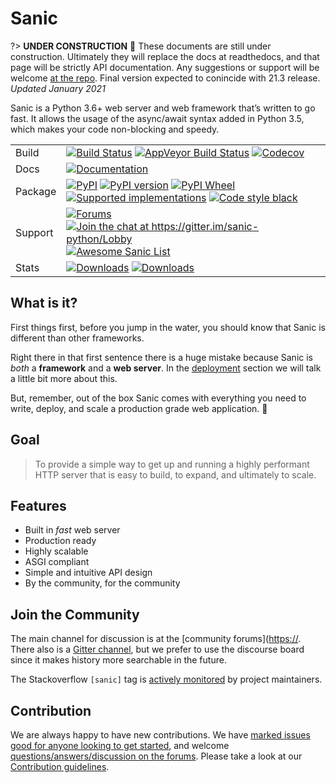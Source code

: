 # Sanic

?> **UNDER CONSTRUCTION**  :construction_worker: These documents are still under construction. Ultimately they will replace the docs at readthedocs, and that page will be strictly API documentation. Any suggestions or support will be welcome [at the repo](https://github.com/huge-success/sanic-guide).
Final version expected to conincide with 21.3 release.  
*Updated January 2021*

Sanic is a Python 3.6+ web server and web framework that’s written to go fast. It allows the usage of the async/await syntax added in Python 3.5, which makes your code non-blocking and speedy.

|         |                                                                                                                         |
|---------|-------------------------------------------------------------------------------------------------------------------------|
| Build   | [![Build Status][]][1] [![AppVeyor Build Status][]][2] [![Codecov]][3]                                                  |
| Docs    | [![Documentation]][4]                                                                                                   |
| Package | [![PyPI][]][5] [![PyPI version][]][5] [![PyPI Wheel][]][6] [![Supported implementations][]][6] [![Code style black]][7] |
| Support | [![Forums][]][8] [![Join the chat at <https://gitter.im/sanic-python/Lobby>][]][9] [![Awesome Sanic List]][10]          |
| Stats   | [![Downloads][]][11] [![Downloads][12]][11]                                                                             |

## What is it?

First things first, before you jump in the water, you should know that Sanic is different than other frameworks.

Right there in that first sentence there is a huge mistake because Sanic is _both_ a **framework** and a **web server**. In the [deployment](/deployment) section we will talk a little bit more about this. 

But, remember, out of the box Sanic comes with everything you need to write, deploy, and scale a production grade web application. :rocket:

## Goal

> To provide a simple way to get up and running a highly performant HTTP server that is easy to build, to expand, and ultimately to scale.
## Features

<!-- panels:start -->
<!-- div:left-panel -->
- Built in _fast_ web server
- Production ready
- Highly scalable
- ASGI compliant
- Simple and intuitive API design
- By the community, for the community
<!-- div:right-panel -->

<!-- panels:end -->



## Join the Community

The main channel for discussion is at the [community forums]([https://](https://community.sanicframework.org/). There also is a [Gitter channel](https://gitter.im/sanic-python/Lobby), but we prefer to use the discourse board since it makes history more searchable in the future.

The Stackoverflow `[sanic]` tag is [actively monitored](https://stackoverflow.com/questions/tagged/sanic) by project maintainers.

## Contribution

We are always happy to have new contributions. We have [marked issues good for anyone looking to get started](https://github.com/huge-success/sanic/issues?q=is%3Aopen+is%3Aissue+label%3Abeginner), and welcome [questions/answers/discussion on the forums](https://community.sanicframework.org/). Please take a look at our [Contribution guidelines](https://sanic.readthedocs.io/en/latest/sanic/contributing.html).

[Build Status]: https://travis-ci.com/huge-success/sanic.svg?branch=master
[1]: https://travis-ci.com/huge-success/sanic
[AppVeyor Build Status]: https://ci.appveyor.com/api/projects/status/d8pt3ids0ynexi8c/branch/master?svg=true
[2]: https://ci.appveyor.com/project/huge-success/sanic
[Codecov]: https://codecov.io/gh/huge-success/sanic/branch/master/graph/badge.svg
[3]: https://codecov.io/gh/huge-success/sanic
[Documentation]: https://readthedocs.org/projects/sanic/badge/?version=latest
[4]: http://sanic.readthedocs.io/en/latest/?badge=latest
[PyPI]: https://img.shields.io/pypi/v/sanic.svg
[5]: https://pypi.python.org/pypi/sanic/
[PyPI version]: https://img.shields.io/pypi/pyversions/sanic.svg
[PyPI Wheel]: https://img.shields.io/pypi/wheel/sanic.svg
[6]: https://pypi.python.org/pypi/sanic
[Supported implementations]: https://img.shields.io/pypi/implementation/sanic.svg
[Code style black]: https://img.shields.io/badge/code%20style-black-000000.svg
[7]: https://github.com/ambv/black
[Forums]: https://img.shields.io/badge/forums-community-ff0068.svg
[8]: https://community.sanicframework.org/
[Join the chat at <https://gitter.im/sanic-python/Lobby>]: https://badges.gitter.im/sanic-python/Lobby.svg
[9]: https://gitter.im/sanic-python/Lobby?utm_source=badge&utm_medium=badge&utm_campaign=pr-badge&utm_content=badge
[Awesome Sanic List]: https://cdn.rawgit.com/sindresorhus/awesome/d7305f38d29fed78fa85652e3a63e154dd8e8829/media/badge.svg
[10]: https://github.com/mekicha/awesome-sanic
[Downloads]: https://pepy.tech/badge/sanic/month
[11]: https://pepy.tech/project/sanic
[12]: https://pepy.tech/badge/sanic/week
